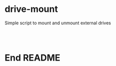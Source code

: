 # drive-mount
Simple script to mount and unmount external drives
<br>





<br>
<br>

# End README

<br>
<br>


